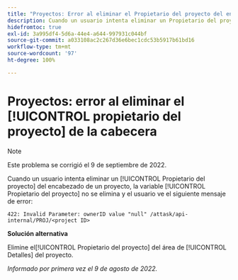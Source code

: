 ```yaml
---
title: "Proyectos: Error al eliminar el Propietario del proyecto del encabezado"
description: Cuando un usuario intenta eliminar un Propietario del proyecto del encabezado de un proyecto, el Propietario del proyecto no se elimina y el usuario ve un mensaje de error.
hidefromtoc: true
exl-id: 3a995df4-5d6a-44e4-a644-997931c044bf
source-git-commit: a033108ac2c267d36e6bec1cdc53b5917b61bd16
workflow-type: tm+mt
source-wordcount: '97'
ht-degree: 100%

---
```


# Proyectos: error al eliminar el [!UICONTROL propietario del proyecto] de la cabecera

>[!NOTE]
>
>Este problema se corrigió el 9 de septiembre de 2022.

Cuando un usuario intenta eliminar un [!UICONTROL Propietario del proyecto] del encabezado de un proyecto, la variable [!UICONTROL Propietario del proyecto] no se elimina y el usuario ve el siguiente mensaje de error:

`422: Invalid Parameter: ownerID value "null" /attask/api-internal/PROJ/<project ID>`

**Solución alternativa**

Elimine el[!UICONTROL  Propietario del proyecto] del área de [!UICONTROL Detalles] del proyecto.

_Informado por primera vez el 9 de agosto de 2022._
